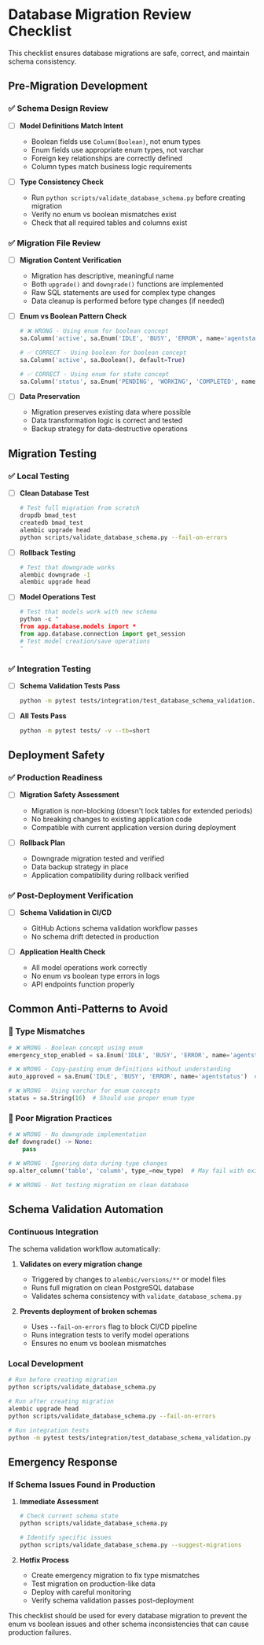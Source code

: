 # Database Migration Review Checklist

This checklist ensures database migrations are safe, correct, and maintain schema consistency.

## Pre-Migration Development

### ✅ Schema Design Review

- [ ] **Model Definitions Match Intent**
  - Boolean fields use `Column(Boolean)`, not enum types
  - Enum fields use appropriate enum types, not varchar
  - Foreign key relationships are correctly defined
  - Column types match business logic requirements

- [ ] **Type Consistency Check**
  - Run `python scripts/validate_database_schema.py` before creating migration
  - Verify no enum vs boolean mismatches exist
  - Check that all required tables and columns exist

### ✅ Migration File Review

- [ ] **Migration Content Verification**
  - Migration has descriptive, meaningful name
  - Both `upgrade()` and `downgrade()` functions are implemented
  - Raw SQL statements are used for complex type changes
  - Data cleanup is performed before type changes (if needed)

- [ ] **Enum vs Boolean Pattern Check**
  ```python
  # ❌ WRONG - Using enum for boolean concept
  sa.Column('active', sa.Enum('IDLE', 'BUSY', 'ERROR', name='agentstatus'))

  # ✅ CORRECT - Using boolean for boolean concept
  sa.Column('active', sa.Boolean(), default=True)

  # ✅ CORRECT - Using enum for state concept
  sa.Column('status', sa.Enum('PENDING', 'WORKING', 'COMPLETED', name='taskstatus'))
  ```

- [ ] **Data Preservation**
  - Migration preserves existing data where possible
  - Data transformation logic is correct and tested
  - Backup strategy for data-destructive operations

## Migration Testing

### ✅ Local Testing

- [ ] **Clean Database Test**
  ```bash
  # Test full migration from scratch
  dropdb bmad_test
  createdb bmad_test
  alembic upgrade head
  python scripts/validate_database_schema.py --fail-on-errors
  ```

- [ ] **Rollback Testing**
  ```bash
  # Test that downgrade works
  alembic downgrade -1
  alembic upgrade head
  ```

- [ ] **Model Operations Test**
  ```python
  # Test that models work with new schema
  python -c "
  from app.database.models import *
  from app.database.connection import get_session
  # Test model creation/save operations
  "
  ```

### ✅ Integration Testing

- [ ] **Schema Validation Tests Pass**
  ```bash
  python -m pytest tests/integration/test_database_schema_validation.py -v
  ```

- [ ] **All Tests Pass**
  ```bash
  python -m pytest tests/ -v --tb=short
  ```

## Deployment Safety

### ✅ Production Readiness

- [ ] **Migration Safety Assessment**
  - Migration is non-blocking (doesn't lock tables for extended periods)
  - No breaking changes to existing application code
  - Compatible with current application version during deployment

- [ ] **Rollback Plan**
  - Downgrade migration tested and verified
  - Data backup strategy in place
  - Application compatibility during rollback verified

### ✅ Post-Deployment Verification

- [ ] **Schema Validation in CI/CD**
  - GitHub Actions schema validation workflow passes
  - No schema drift detected in production

- [ ] **Application Health Check**
  - All model operations work correctly
  - No enum vs boolean type errors in logs
  - API endpoints function properly

## Common Anti-Patterns to Avoid

### 🚫 Type Mismatches

```python
# ❌ WRONG - Boolean concept using enum
emergency_stop_enabled = sa.Enum('IDLE', 'BUSY', 'ERROR', name='agentstatus')

# ❌ WRONG - Copy-pasting enum definitions without understanding
auto_approved = sa.Enum('IDLE', 'BUSY', 'ERROR', name='agentstatus')  # Should be Boolean!

# ❌ WRONG - Using varchar for enum concepts
status = sa.String(16)  # Should use proper enum type
```

### 🚫 Poor Migration Practices

```python
# ❌ WRONG - No downgrade implementation
def downgrade() -> None:
    pass

# ❌ WRONG - Ignoring data during type changes
op.alter_column('table', 'column', type_=new_type)  # May fail with existing data

# ❌ WRONG - Not testing migration on clean database
```

## Schema Validation Automation

### Continuous Integration

The schema validation workflow automatically:

1. **Validates on every migration change**
   - Triggered by changes to `alembic/versions/**` or model files
   - Runs full migration on clean PostgreSQL database
   - Validates schema consistency with `validate_database_schema.py`

2. **Prevents deployment of broken schemas**
   - Uses `--fail-on-errors` flag to block CI/CD pipeline
   - Runs integration tests to verify model operations
   - Ensures no enum vs boolean mismatches

### Local Development

```bash
# Run before creating migration
python scripts/validate_database_schema.py

# Run after creating migration
alembic upgrade head
python scripts/validate_database_schema.py --fail-on-errors

# Run integration tests
python -m pytest tests/integration/test_database_schema_validation.py -v
```

## Emergency Response

### If Schema Issues Found in Production

1. **Immediate Assessment**
   ```bash
   # Check current schema state
   python scripts/validate_database_schema.py

   # Identify specific issues
   python scripts/validate_database_schema.py --suggest-migrations
   ```

2. **Hotfix Process**
   - Create emergency migration to fix type mismatches
   - Test migration on production-like data
   - Deploy with careful monitoring
   - Verify schema validation passes post-deployment

This checklist should be used for every database migration to prevent the enum vs boolean issues and other schema inconsistencies that can cause production failures.